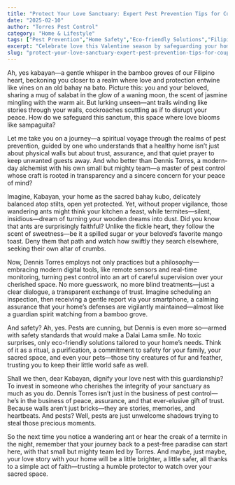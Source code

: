 ```yaml
---
title: "Protect Your Love Sanctuary: Expert Pest Prevention Tips for Couples"
date: "2025-02-10"
author: "Torres Pest Control"
category: "Home & Lifestyle"
tags: ["Pest Prevention","Home Safety","Eco-friendly Solutions","Filipino Home Care","Valentine Home Tips"]
excerpt: "Celebrate love this Valentine season by safeguarding your home from unwelcome pests with trusted, eco-friendly solutions that emphasize safety, trust, and peace of mind for you and your beloved."
slug: "protect-your-love-sanctuary-expert-pest-prevention-tips-for-couples"
---
```


Ah, yes kabayan—a gentle whisper in the bamboo groves of our Filipino heart, beckoning you closer to a realm where love and protection entwine like vines on an old bahay na bato. Picture this: you and your beloved, sharing a mug of salabat in the glow of a waning moon, the scent of jasmine mingling with the warm air. But lurking unseen—ant trails winding like stories through your walls, cockroaches scuttling as if to disrupt your peace. How do we safeguard this sanctum, this space where love blooms like sampaguita? 

Let me take you on a journey—a spiritual voyage through the realms of pest prevention, guided by one who understands that a healthy home isn’t just about physical walls but about trust, assurance, and that quiet prayer to keep unwanted guests away. And who better than Dennis Torres, a modern-day alchemist with his own small but mighty team—a master of pest control whose craft is rooted in transparency and a sincere concern for your peace of mind? 

Imagine, Kabayan, your home as the sacred bahay kubo, delicately balanced atop stilts, open yet protected. Yet, without proper vigilance, those wandering ants might think your kitchen a feast, while termites—silent, insidious—dream of turning your wooden dreams into dust. Did you know that ants are surprisingly faithful? Unlike the fickle heart, they follow the scent of sweetness—be it a spilled sugar or your beloved’s favorite mango toast. Deny them that path and watch how swiftly they search elsewhere, seeking their own altar of crumbs. 

Now, Dennis Torres employs not only practices but a philosophy—embracing modern digital tools, like remote sensors and real-time monitoring, turning pest control into an art of careful supervision over your cherished space. No more guesswork, no more blind treatments—just a clear dialogue, a transparent exchange of trust. Imagine scheduling an inspection, then receiving a gentle report via your smartphone, a calming assurance that your home’s defenses are vigilantly maintained—almost like a guardian spirit watching from a bamboo grove.

And safety? Ah, yes. Pests are cunning, but Dennis is even more so—armed with safety standards that would make a Dalai Lama smile. No toxic surprises, only eco-friendly solutions tailored to your home’s needs. Think of it as a ritual, a purification, a commitment to safety for your family, your sacred space, and even your pets—those tiny creatures of fur and feather, trusting you to keep their little world safe as well.

Shall we then, dear Kabayan, dignify your love nest with this guardianship? To invest in someone who cherishes the integrity of your sanctuary as much as you do. Dennis Torres isn’t just in the business of pest control—he’s in the business of peace, assurance, and that ever-elusive gift of trust. Because walls aren’t just bricks—they are stories, memories, and heartbeats. And pests? Well, pests are just unwelcome shadows trying to steal those precious moments.

So the next time you notice a wandering ant or hear the creak of a termite in the night, remember that your journey back to a pest-free paradise can start here, with that small but mighty team led by Torres. And maybe, just maybe, your love story with your home will be a little brighter, a little safer, all thanks to a simple act of faith—trusting a humble protector to watch over your sacred space.